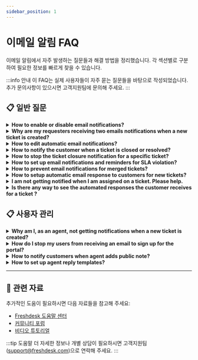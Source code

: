 ```yaml
---
sidebar_position: 1
---
```


# 이메일 알림 FAQ

이메일 알림에서 자주 발생하는 질문들과 해결 방법을 정리했습니다. 각 섹션별로 구분하여 필요한 정보를 빠르게 찾을 수 있습니다.

:::info 안내
이 FAQ는 실제 사용자들이 자주 묻는 질문들을 바탕으로 작성되었습니다. 추가 문의사항이 있으시면 고객지원팀에 문의해 주세요.
:::


## 📋 일반 질문

<details>
<summary><strong>How to enable or disable email notifications?</strong></summary>

You can enable or disable email notifications for a wide range of workflows within Freshdesk with a simple click of a button.Here's how you do it.-
Navigate to Admin from the menu. Select Workflows and click on Email Notifications.-
You will notice that there are four types of notifications on this page.-
Agent Notifications alert the agent when a customer replies to a ticket, when a ticket is assigned to an agent, and so on-
Requester Notifications alert a customer when an agent solves a ticket, closes a ticket, sends a password reset email, and so on.-
CC Notifications alert the email addresses added in the CC field when a new ticket is created or when a public note is added.-
and Reply Templates customize and prefill default information in agent ticket replies, such as dynamic content like the requestor name, ticket URLs, and agent signatures.-
You can toggle ON/OFF the green button next to any email notification to enable or disable them.![How to enable or disable email notifications in Freshdesk.](https://s3.amazonaws.com/cdn.freshdesk.com/data/helpdesk/attachments/production/50008501686/original/o2mrEyl2OAaTuHNESNkrQE9QzcptVjBmAQ.gif?1685598848)

</details>

<details>
<summary><strong>Why are my requesters receiving two emails notifications when a new ticket is created?</strong></summary>

Apart from the default **New ticket email notification **(Admin > Workflows > Email notifications > Requester notifications), there might be a **Ticket creation automation ****rule **(Admin > Workflows > Automation > ticket creation) that sends an email every time a new ticket is created to the requester. Please check on the reported ticket's[ Show Activities](https://support.freshdesk.com/en/support/solutions/articles/37589-viewing-ticket-activity-history) to see if there was any automation rule executed on that ticket.You can navigate to the corresponding automation rule by clicking on the rule link for that activity. From within the automation rule, verify if there is an action *'Send email to requester'* within the rule. If so, you can remove this action or add another action *'Skip new ticket email notification* to the automation rule, to prevent notification email duplication in cases where this automation rule is triggered on tickets.

</details>

<details>
<summary><strong>How to edit automatic email notifications?</strong></summary>

Using Freshdesk’s automatic email notifications, you can prioritize your work and be aware of new tickets, customer responses, and much more from within your helpdesk.Please follow the below steps to edit the email notifications to customize them per your business requirement.-
Login to your Freshdesk account as an administrator.-
Navigate to Admin from the menu. Select Workflows and click on Email Notifications.-
Click on the Edit icon next to any email notification.-
You can make use of the “Insert Placeholder” option to add dynamic content and personalize the email subject and its content.-
Click Save.![How to edit automatic email notification and add dynamic content in Freshdesk.](https://s3.amazonaws.com/cdn.freshdesk.com/data/helpdesk/attachments/production/50008501704/original/j2l7ZoY-23lOdDPk3etCzrtejtZisKTeHA.gif?1685598955)

</details>

<details>
<summary><strong>How to notify the customer when a ticket is closed or resolved?</strong></summary>

To notify the customer when a ticket is closed or resolved, please navigate to **Admin --> Workflows --> Email Notifications -->Requester Notification-->Turn on** the notification for **Agent closes the ticket** and **Agent Resolves a ticket**. This would send a notification email whenever a ticket raised by them is marked as Resolved/Closed.

</details>

<details>
<summary><strong>How to stop the ticket closure notification for a specific ticket?</strong></summary>

There could be instances where you would like to close specific tickets without notifying the requester that the ticket was closed.In such cases, you could click on the ticket from the tickets list, which would take you to the ticket details page. Within the ticket details page, to the top, you would find the "Close" option. You could click on the "Shift" key and simultaneously click on the Close option.This would close that particular ticket, without sending out the default notification for when "Agent Closes a Ticket", to the requester.

</details>

<details>
<summary><strong>How to set up email notifications and reminders for SLA violation?</strong></summary>

SLAs in customer support service are time-based deadlines agreed upon by the customer and outlined in contracts or terms of service. After you [set up SLA in your Freshdesk](https://support.freshdesk.com/en/support/solutions/folders/273282) account, you can configure SLA reminders and SLA violation notifications to alert agents of upcoming SLA breaches.Please follow the steps below to set up the first response SLA notification email and resolution SLA notification emails.-
Login to your Freshdesk account as an administrator.-
Navigate to Admin from the menu and select Workflows. Click on Email Notifications.-
Under the Agent Notifications tab, turn on the following notifications based on your requirementsFirst Response SLA reminder,
Time SLA reminder, First Response SLA violation, and Resolution Time SLA violation notifications.![Set up email notifications and reminders for SLA violation](https://s3.amazonaws.com/cdn.freshdesk.com/data/helpdesk/attachments/production/50008539466/original/ApBBWnm42xjSepPpF09AGnDzbNxCFxTyvQ.gif?1686035655)

</details>

<details>
<summary><strong>How to prevent email notifications for merged tickets?</strong></summary>

When **merging **2 tickets, you can prevent the email notification from being sent to customers that ticket has been closed.While merging tickets in Freshdesk, there is an option to set as** Not visible to contact**, choosing which, the merge action will not be notified to the customers. This has to be enabled in all the tickets that are being merged into one, i.e., the original ticket as well as the ticket(s) being merged.You can also edit the content of the note by clicking on **Edit note **option** **as shown below:![Image](https://s3.amazonaws.com/cdn.freshdesk.com/data/helpdesk/attachments/production/40834312/original/b87gaInqAEPCKaYt1NuOL6qUOEqcHzej5A.png?1537320737)![Image](https://s3.amazonaws.com/cdn.freshdesk.com/data/helpdesk/attachments/production/42278121/original/ZBxLb5slf6Tq-MlNHB1CUxghUl0fCAdjWQ.png?1544587154)

</details>

<details>
<summary><strong>How to setup automatic email response to customers for new tickets?</strong></summary>

Email notification templates in Freshdesk allow you to customize unique, customer-centric notification emails. Freshdesk comes equipped with a default email notification that automatically responds to customers when they create a ticket. You can edit the message and subject of the notification to suit your business needs.Please follow the steps below to edit or customize the New Ticket Created notification.-
Login to your Freshdesk account as an administrator.-
Navigate to Admin from the menu. Select Workflows and click on Email Notifications.-
Under the Requester Notifications tab, click on the Edit button next to any New Ticket Created notification.-
Make the necessary modifications and click on Save.![Image](https://s3.amazonaws.com/cdn.freshdesk.com/data/helpdesk/attachments/production/50011320075/original/r9ax5qZ0IcAPtOFl1skS4VEUwPDUGBxzcQ.gif?1711102145)**참고:** You can edit the Message or Subject of the notification and save it to send a custom notification to the requesters.

</details>

<details>
<summary><strong>I am not getting notified when I am assigned on a ticket. Please help.</strong></summary>

To notify agents on new ticket assignment,- Go to **Admin > Workflows > Email Notifications > Agent notifications**
- Toggle on notification for "Ticket assigned to agent"![Image](https://s3.amazonaws.com/cdn.freshdesk.com/data/helpdesk/attachments/production/50008005664/original/Fa9vN54fw4RSPpzl23ScjYTjNlWr0YYfhQ.gif?1680241886)After enabling notifications, If the agents are not notified of tickets assigned to them, write to **support@freshdesk.com** for further help**.**

</details>

<details>
<summary><strong>Is there any way to see the automated responses the customer receives for a ticket ?</strong></summary>

The automated response the customer receives after a ticket is created is the default email notification you have set up under **Admin > Workflows > Email Notifications > Requester Notification > New ticket created**. You can edit the subject of the notification to your preference.![Image](https://s3.amazonaws.com/cdn.freshdesk.com/data/helpdesk/attachments/production/50008005666/original/zYRPEY0NJDyRTzzpfsZK-_RmQw_WrRaQpw.gif?1680241963)

</details>


## 📋 사용자 관리

<details>
<summary><strong>Why am I, as an agent, not getting notifications when a new ticket is created?</strong></summary>

The "**New ticket created" **agent notification email can be set to be sent to agents whenever a ticket is created in your Freshdesk account. This can be configured under **Admin > Workflows > Email Notifications > Agent Notifications > New Ticket ****Created****.**![Image](https://s3.amazonaws.com/cdn.freshdesk.com/data/helpdesk/attachments/production/42332575/original/4ceZtAwQe62jZk_JQE_IIkZSdX9MKBh4tQ.png?1544759157)If the agents do not receive this email, kindly check if it is toggled on. Further, Only the agents whose names are added under the '**Notify agents' **section would receive this email each time a ticket is created.  You can add as many numbers of agents under this section.![Image](https://s3.amazonaws.com/cdn.freshdesk.com/data/helpdesk/attachments/production/42332497/original/hciQaX6ral6jP6UjAZR0N4KDEusyLwzSeA.png?1544758747)**Similar articles****[](https://support.freshdesk.com/a/solutions/articles/220676?lang=en&portalId=2)**[](https://support.freshdesk.com/a/solutions/articles/220676?lang=en&portalId=2)[Configuring Email notifications](https://support.freshdesk.com/a/solutions/articles/220676?lang=en&portalId=2)[](https://support.freshdesk.com/a/solutions/articles/220676?lang=en&portalId=2)**[](https://support.freshdesk.com/a/solutions/articles/220676?lang=en&portalId=2)**

</details>

<details>
<summary><strong>How do I stop my users from receiving an email to sign up for the portal?</strong></summary>

To turn off this sign up email from being sent to the requesters, please go to **Admin --> Workflows --> Email Notifications**** --> Requestor notifications** and turn off **User activation email.**

</details>

<details>
<summary><strong>How to notify customers when agent adds public note?</strong></summary>

Your Freshdesk account comes equipped with a default automation rule to notify customers when an agent adds a public note to their ticket. This helps bring the agent's response to the customer's attention immediately and keeps them informed of the progress in their issue.Please follow the below steps to enable the automation rule to notify customers when an agent adds a public note.-
Login to your Freshdesk account as an administrator.-
Navigate to Admin from the menu. Select Workflows and click on Email Notifications.-
Under the Requester Notifications tab, turn on the Agent Adds Comment to Ticket notification.![Notifying customers when agent adds public note](https://s3.amazonaws.com/cdn.freshdesk.com/data/helpdesk/attachments/production/50008479467/original/0mmqXssoFG0WlkWPD58q69W2YmuwMKCpmA.gif?1685436172)-
Click **Edit** to customize the subject and the description of the email.

</details>

<details>
<summary><strong>How to set up agent reply templates?</strong></summary>

A template helps maintain a standard of support replies across a large support team. Typically, an agent reply template has greetings and signatures, so agents needn’t spend time on them but instead concentrate on solving the issue. The templates can also contain pre-written answers for specific support scenarios, like refund requests, etc.Please follow the below steps to set up agent reply templates in Freshdesk.-
Login to your Freshdesk account as an administrator.-
Navigate to Admin from the menu. Select Workflows and click on Email Notifications.-
Under the Templates tab, click on the Edit icon next to the Agent Reply Template.-
You can make use of the “Insert Placeholder” option to add dynamic content to the Reply editor and personalize the agent replies.-
Click Save.![How to set up agent reply template in Freshdesk.](https://s3.amazonaws.com/cdn.freshdesk.com/data/helpdesk/attachments/production/50008538791/original/--3dhUDm56nx00GAxvrSa2a6vAX-7_4VnA.gif?1686032239)Here is a youtube video with a detailed demonstration providing specific examples for Video: setting up agent reply templates to help you get started.

</details>


---

## 🔗 관련 자료

추가적인 도움이 필요하시면 다음 자료들을 참고해 주세요:

- [Freshdesk 도움말 센터](https://support.freshdesk.com)
- [커뮤니티 포럼](https://community.freshworks.com)
- [비디오 튜토리얼](https://freshdesk.com/resources/videos)

:::tip 도움말
더 자세한 정보나 개별 상담이 필요하시면 고객지원팀(support@freshdesk.com)으로 연락해 주세요.
:::
